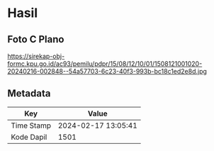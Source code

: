 # Hasil

## Foto C Plano

https://sirekap-obj-formc.kpu.go.id/ac93/pemilu/pdpr/15/08/12/10/01/1508121001020-20240216-002848--54a57703-6c23-40f3-993b-bc18c1ed2e8d.jpg


## Metadata

| Key        | Value               |
| ---------- | ------------------- |
| Time Stamp | 2024-02-17 13:05:41 |
| Kode Dapil | 1501                |




